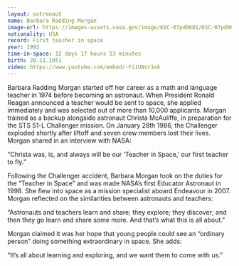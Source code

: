 ```yaml
---
layout: astronaut
name: Barbara Radding Morgan
image-url: https://images-assets.nasa.gov/image/KSC-07pd0681/KSC-07pd0681~medium.jpg
nationality: USA
record: First teacher in space
year: 1992
time-in-space: 12 days 17 hours 53 minutes
birth: 28.11.1951
video: https://www.youtube.com/embed/-Fi1UNsr1ek
---
```


Barbara Radding Morgan started off her career as a math and language teacher in 1974 before becoming an astronaut. When President Ronald Reagan announced a teacher would be sent to space, she applied immediately and was selected out of more than 10,000 applicants. Morgan trained as a backup alongside astronaut Christa McAuliffe, in preparation for the STS 51-L Challenger mission. On January 28th 1986, the Challenger exploded shortly after liftoff and seven crew members lost their lives. Morgan shared in an interview with NASA:

<div class="quotes">
“Christa was, is, and always will be our ‘Teacher in Space,’ our first teacher to fly.”
</div>

Following the Challenger accident, Barbara Morgan took on the duties for the “Teacher in Space” and was made NASA’s first Educator Astronaut in 1998. She flew into space as a mission specialist aboard Endeavour in 2007. Morgan reflected on the similarities between astronauts and teachers:

<div class="quotes">
“Astronauts and teachers learn and share; they explore; they discover; and then they go learn and share some more. And that’s what this is all about.”
</div>

Morgan claimed it was her hope that young people could see an “ordinary person” doing something extraordinary in space. She adds:

<div class="quotes">
“It’s all about learning and exploring, and we want them to come with us.”
</div>



